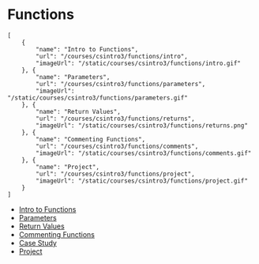 # Functions

```codecard
[
    {
        "name": "Intro to Functions",
        "url": "/courses/csintro3/functions/intro",
        "imageUrl": "/static/courses/csintro3/functions/intro.gif"
    }, {
        "name": "Parameters",
        "url": "/courses/csintro3/functions/parameters",
        "imageUrl": "/static/courses/csintro3/functions/parameters.gif"
    }, {
        "name": "Return Values",
        "url": "/courses/csintro3/functions/returns",
        "imageUrl": "/static/courses/csintro3/functions/returns.png"
    }, {
        "name": "Commenting Functions",
        "url": "/courses/csintro3/functions/comments",
        "imageUrl": "/static/courses/csintro3/functions/comments.gif"
    }, {
        "name": "Project",
        "url": "/courses/csintro3/functions/project",
        "imageUrl": "/static/courses/csintro3/functions/project.gif"
    }
]
```

* [Intro to Functions](/courses/csintro3/functions/intro)
* [Parameters](/courses/csintro3/functions/parameters)
* [Return Values](/courses/csintro3/functions/returns)
* [Commenting Functions](/courses/csintro3/functions/comments)
* [Case Study](/courses/csintro3/functions/case-study)
* [Project](/courses/csintro3/functions/project)